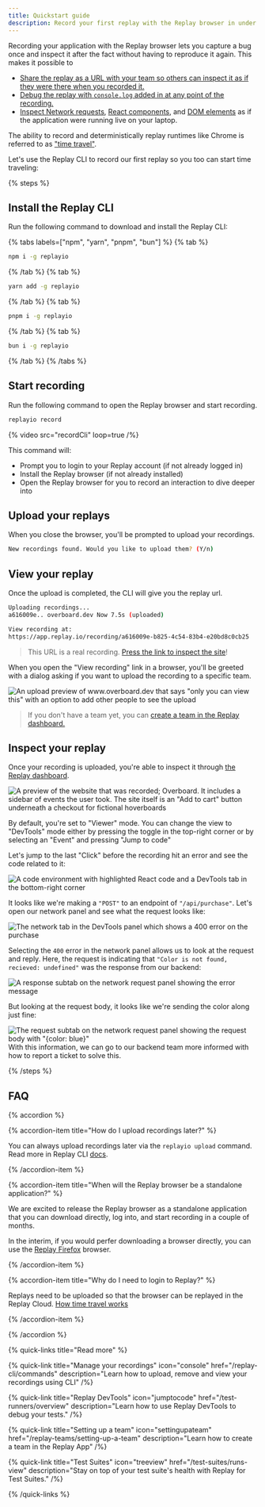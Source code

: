 ```yaml
---
title: Quickstart guide
description: Record your first replay with the Replay browser in under a minute.
---
```


Recording your application with the Replay browser lets you capture a bug once and inspect it after the fact without having to reproduce it again. This makes it possible to

- [Share the replay as a URL with your team so others can inspect it as if they were there when you recorded it.](/time-travel-intro/collaborative-devtools)
- [Debug the replay with `console.log` added in at any point of the recording.](/time-travel-intro/add-console-logs-on-the-fly)
- [Inspect Network requests](/browser-devtools/network-monitor), [React components](/framework-devtools/react-panel), and [DOM elements](browser-devtools/elements-panel) as if the application were running live on your laptop.

The ability to record and deterministically replay runtimes like Chrome is referred to as ["time travel"](/time-travel-intro/why-time-travel).

Let's use the Replay CLI to record our first replay so you too can start time traveling:

{% steps %}

## Install the Replay CLI

Run the following command to download and install the Replay CLI:

{% tabs labels=["npm", "yarn", "pnpm", "bun"] %}
{% tab %}

```sh
npm i -g replayio
```

{% /tab %}
{% tab %}

```sh
yarn add -g replayio
```

{% /tab %}
{% tab %}

```sh
pnpm i -g replayio
```

{% /tab %}
{% tab %}

```sh
bun i -g replayio
```

{% /tab %}
{% /tabs %}

## Start recording

Run the following command to open the Replay browser and start recording.

```sh
replayio record
```

{% video src="recordCli" loop=true /%}

This command will:

- Prompt you to login to your Replay account (if not already logged in)
- Install the Replay browser (if not already installed)
- Open the Replay browser for you to record an interaction to dive deeper into

## Upload your replays

When you close the browser, you'll be prompted to upload your recordings.

```sh
New recordings found. Would you like to upload them? (Y/n)
```

## View your replay

Once the upload is completed, the CLI will give you the replay url.

```sh
Uploading recordings...
a616009e.. overboard.dev Now 7.5s (uploaded)

View recording at:
https://app.replay.io/recording/a616009e-b825-4c54-83b4-e20bd8c0cb25
```

> This URL is a real recording. [Press the link to inspect the site](https://app.replay.io/recording/a616009e-b825-4c54-83b4-e20bd8c0cb25)!

When you open the "View recording" link in a browser, you'll be greeted with a dialog asking if you want to upload the recording to a specific team.

![An upload preview of www.overboard.dev that says "only you can view this" with an option to add other people to see the upload](/images/upload_perms.png)

> If you don't have a team yet, you can [create a team in the Replay dashboard.](/replay-teams/setting-up-a-team)

## Inspect your replay

Once your recording is uploaded, you're able to inspect it through [the Replay dashboard](https://app.replay.io/).

![A preview of the website that was recorded; Overboard. It includes a sidebar of events the user took. The site itself is an "Add to cart" button underneath a checkout for fictional hoverboards](/images/recording_landing_page.png)

By default, you're set to "Viewer" mode. You can change the view to "DevTools" mode either by pressing the toggle in the top-right corner or by selecting an "Event" and pressing "Jump to code"

Let's jump to the last "Click" before the recording hit an error and see the code related to it:

![A code environment with highlighted React code and a DevTools tab in the bottom-right corner](/images/recording_devtools.png)

It looks like we're making a `"POST"` to an endpoint of `"/api/purchase"`. Let's open our network panel and see what the request looks like:

![The network tab in the DevTools panel which shows a 400 error on the purchase](/images/network_tab.png)

Selecting the `400` error in the network panel allows us to look at the request and reply. Here, the request is indicating that `"Color is not found, recieved: undefined"` was the response from our backend:

![A response subtab on the network request panel showing the error message](/images/response_body.png)

But looking at the request body, it looks like we're sending the color along just fine:

![The request subtab on the network request panel showing the request body with "{color: blue}"](/images/request_body.png)
With this information, we can go to our backend team more informed with how to report a ticket to solve this.

{% /steps %}

## FAQ

{% accordion %}

{% accordion-item title="How do I upload recordings later?" %}

You can always upload recordings later via the `replayio upload` command. Read more in Replay CLI [docs](/replay-cli/commands).

{% /accordion-item %}

{% accordion-item title="When will the Replay browser be a standalone application?" %}

We are excited to release the Replay browser as a standalone application that you can download directly, log into, and start recording in a couple of months.

In the interim, if you would perfer downloading a browser directly, you can use the [Replay Firefox](/replay-runtimes/replay-firefox) browser.

{% /accordion-item %}

{% accordion-item title="Why do I need to login to Replay?" %}

Replays need to be uploaded so that the browser can be replayed in the Replay Cloud. [How time travel works](/time-travel-intro/how-time-travel-works)

{% /accordion-item %}

{% /accordion %}

{% quick-links title="Read more"  %}

{% quick-link
  title="Manage your recordings"
  icon="console"
  href="/replay-cli/commands"
  description="Learn how to upload, remove and view your recordings using CLI"
/%}

{% quick-link
  title="Replay DevTools"
  icon="jumptocode"
  href="/test-runners/overview"
  description="Learn how to use Replay DevTools to debug your tests."
/%}

{% quick-link
  title="Setting up a team"
  icon="settingupateam"
  href="/replay-teams/setting-up-a-team"
  description="Learn how to create a team in the Replay App"
/%}

{% quick-link
  title="Test Suites"
  icon="treeview"
  href="/test-suites/runs-view"
  description="Stay on top of your test suite's health with Replay for Test Suites."
/%}

{% /quick-links %}
